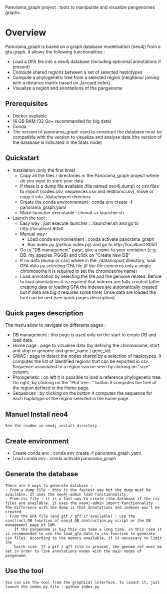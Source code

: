 Panorama_graph project : tools to manipulate and visualize pangenomes graphs.

# Overview
Panorama_graph is based on a graph database modelisation (neo4j) from a gfa graph.
It allows the following functionalities : 
- Load a GFA file into a neo4j database (including optionnal annotations if present)
- Compute shared regions between a set of selected haplotypes
- Compute a phylogenetic tree from a selected region (neighbour joining with a distance matrix based on Jaccard index)
- Visualize a region and annotations of the pangenome

## Prerequisites
- Docker available
- 16 GB RAM (32 Go+ recommanded for big data)
- Conda
- The version of panorama_graph used to construct the database must be compatible with the version to visualize and analyse data (the version of the database is indicated in the Stats node)

## Quickstart
- Installation (only the first time) :
  - Copy all the files / directories in the Panorama_graph project where do you want to store your data
  - If there is a dump file available (file named neo4j.dump) or csv files to import (nodes.csv, sequences.csv and relations.csv), move or copy it into ./data/import directory
  - Create the conda environnement : conda env create -f panorama_graph.yaml 
  - Make launcher executable : chmod +x launcher.sh
- Launch the tool : 
  - Easy way : just execute launcher : ./launcher.sh and go to http://localhost:8050
  - Manual way : 
      - Load conda environnement : conda activate panorama_graph
      - Run index.py (python index.py) and go to http://localhost:8050
  - Go to "DB management" page, give a name to your container (e.g. DB_my_species_PGGB) and click on "Create new DB"
  - If no data (dump or csv) where in the ./data/import directory, load GFA data py selecting GFA file (if the file concerns only a single chromosome it is required to set the chromosome name)
  - Load annotation by selecting the file and the genome related. Before to load annotations it is required that indexex are fully created (after creating data or loading GFA the indexes are automatically created but if data are big it requires some time)
  Once data are loaded the tool can be ued (see quick pages description).
  
## Quick pages description
  The menu allow to navigate on differents pages :
  - DB management : this page is used only on the start to create DB and load data.
  - Home page : page to vizualise data (by defining the chromosome, start and stop or genome and gene_name / gene_id).
  - GWAS : page to detect the nodes shared by a selection of haplotypes. It computes the list of identified regions that can be exported in csv. Sequence associated to a region can be seen by clicking on "size" column.
  - Phylogenetic : on left it is possible to load a reference phylogenetic tree. On right, by clicking on the "Plot tree..." button it computes the tree of the region defined in the Home page.
  - Sequences : by clicking on the button it computes the sequence for each haplotype of the region selected in the home page.
  
## Manuel Install neo4
    See the readme in neo4j_install directory

## Create environment
- Create conda env : conda env create -f panorama_graph.yaml
- Load conda env : conda activate panorama_graph

## Generate the database
    There are 3 ways to generate database :
    - From a dump file : this is the fastest way but the dump must be available. It uses the neo4j-admin load functionnality.
    - From csv file : it is a fast way to create rthe database if the csv files are available. It uses the neo4j-admin import functionnality. The difference with the dump is that annotations and indexes won't be created.
    - From the GFA file (and gtf / gff if available) : use the construct_DB function of neoj4_DB_contruction.py script or the DB management page of IHM.
        If the pangenome is big this can take a long time, in this case it is recommanded to use the load_gfa_data_to_csv function to generate csv files. According to the memory available, it is necessary to limit the 
        batch size. If a gtf / gff file is present, the genome_ref must be set in order to link annotations nodes with the main nodes of pangenome.

## Use the tool 
    You can use the tool from the graphical interface. To launch it, just launch the index.py file : python index.py